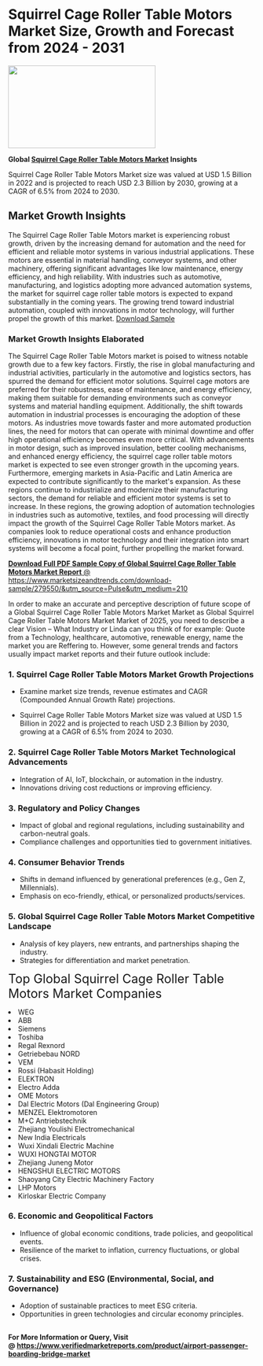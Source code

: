 <H1>Squirrel Cage Roller Table Motors Market Size, Growth and Forecast from 2024 - 2031</H1><img class="aligncenter size-medium wp-image-584254" src="https://thirdeyenews.in/wp-content/uploads/2024/09/Global-Market-Research-300x168.jpeg" alt="" width="300" height="168" /><p><strong>Global&nbsp;<a href="https://www.marketsizeandtrends.com/download-sample/279550/&amp;utm_source=Pulse&amp;utm_medium=210">Squirrel Cage Roller Table Motors Market</a> Insights</strong></p><p>Squirrel Cage Roller Table Motors Market size was valued at USD 1.5 Billion in 2022 and is projected to reach USD 2.3 Billion by 2030, growing at a CAGR of 6.5% from 2024 to 2030.</p><p><h2>Market Growth Insights</h2> The Squirrel Cage Roller Table Motors market is experiencing robust growth, driven by the increasing demand for automation and the need for efficient and reliable motor systems in various industrial applications. These motors are essential in material handling, conveyor systems, and other machinery, offering significant advantages like low maintenance, energy efficiency, and high reliability. With industries such as automotive, manufacturing, and logistics adopting more advanced automation systems, the market for squirrel cage roller table motors is expected to expand substantially in the coming years. The growing trend toward industrial automation, coupled with innovations in motor technology, will further propel the growth of this market. <a href="#">Download Sample</a> <h3>Market Growth Insights Elaborated</h3> The Squirrel Cage Roller Table Motors market is poised to witness notable growth due to a few key factors. Firstly, the rise in global manufacturing and industrial activities, particularly in the automotive and logistics sectors, has spurred the demand for efficient motor solutions. Squirrel cage motors are preferred for their robustness, ease of maintenance, and energy efficiency, making them suitable for demanding environments such as conveyor systems and material handling equipment. Additionally, the shift towards automation in industrial processes is encouraging the adoption of these motors. As industries move towards faster and more automated production lines, the need for motors that can operate with minimal downtime and offer high operational efficiency becomes even more critical. With advancements in motor design, such as improved insulation, better cooling mechanisms, and enhanced energy efficiency, the squirrel cage roller table motors market is expected to see even stronger growth in the upcoming years. Furthermore, emerging markets in Asia-Pacific and Latin America are expected to contribute significantly to the market's expansion. As these regions continue to industrialize and modernize their manufacturing sectors, the demand for reliable and efficient motor systems is set to increase. In these regions, the growing adoption of automation technologies in industries such as automotive, textiles, and food processing will directly impact the growth of the Squirrel Cage Roller Table Motors market. As companies look to reduce operational costs and enhance production efficiency, innovations in motor technology and their integration into smart systems will become a focal point, further propelling the market forward. <a href="#"></p><p><span class=""><strong>Download Full PDF Sample Copy of Global Squirrel Cage Roller Table Motors Market Report</strong> @ <a href="https://www.marketsizeandtrends.com/download-sample/279550/&amp;utm_source=Pulse&amp;utm_medium=210" target="_blank">https://www.marketsizeandtrends.com/download-sample/279550/&amp;utm_source=Pulse&amp;utm_medium=210</a></span></p><p>In order to make an accurate and perceptive description of future scope of a Global&nbsp;Squirrel Cage Roller Table Motors Market Market as Global&nbsp;Squirrel Cage Roller Table Motors Market Market of 2025, you need to describe a clear Vision &ndash; What Industry or Linda can you think of for example: Quote from a Technology, healthcare, automotive, renewable energy, name the market you are Reffering to. However, some general trends and factors usually impact market reports and their future outlook include:</p><h3>1.&nbsp;<strong>Squirrel Cage Roller Table Motors Market Growth Projections</strong></h3><ul><li>Examine market size trends, revenue estimates and CAGR (Compounded Annual Growth Rate) projections.</li><li><p>Squirrel Cage Roller Table Motors Market size was valued at USD 1.5 Billion in 2022 and is projected to reach USD 2.3 Billion by 2030, growing at a CAGR of 6.5% from 2024 to 2030.</p></li></ul><h3>2.&nbsp;<strong>Squirrel Cage Roller Table Motors Market Technological Advancements</strong></h3><ul><li>Integration of AI, IoT, blockchain, or automation in the industry.</li><li>Innovations driving cost reductions or improving efficiency.</li></ul><h3>3.&nbsp;<strong>Regulatory and Policy Changes</strong></h3><ul><li>Impact of global and regional regulations, including sustainability and carbon-neutral goals.</li><li>Compliance challenges and opportunities tied to government initiatives.</li></ul><h3>4.&nbsp;<strong>Consumer Behavior Trends</strong></h3><ul><li>Shifts in demand influenced by generational preferences (e.g., Gen Z, Millennials).</li><li>Emphasis on eco-friendly, ethical, or personalized products/services.</li></ul><h3>5.&nbsp;<strong>Global Squirrel Cage Roller Table Motors Market Competitive Landscape</strong></h3><ul><li>Analysis of key players, new entrants, and partnerships shaping the industry.</li><li>Strategies for differentiation and market penetration.</li></ul><p data-pm-slice="1 1 []"><span style="color: inherit; font-family: inherit; font-size: 25px;">Top Global Squirrel Cage Roller Table Motors Market Companies</span></p><div class="" data-test-id=""><p><li>WEG</li><li> ABB</li><li> Siemens</li><li> Toshiba</li><li> Regal Rexnord</li><li> Getriebebau NORD</li><li> VEM</li><li> Rossi (Habasit Holding)</li><li> ELEKTRON</li><li> Electro Adda</li><li> OME Motors</li><li> Dal Electric Motors (Dal Engineering Group)</li><li> MENZEL Elektromotoren</li><li> M+C Antriebstechnik</li><li> Zhejiang Youlishi Electromechanical</li><li> New India Electricals</li><li> Wuxi Xindali Electric Machine</li><li> WUXI HONGTAI MOTOR</li><li> Zhejiang Juneng Motor</li><li> HENGSHUI ELECTRIC MOTORS</li><li> Shaoyang City Electric Machinery Factory</li><li> LHP Motors</li><li> Kirloskar Electric Company</li></p></div><h3>6.&nbsp;<strong>Economic and Geopolitical Factors</strong></h3><ul><li>Influence of global economic conditions, trade policies, and geopolitical events.</li><li>Resilience of the market to inflation, currency fluctuations, or global crises.</li></ul><h3>7.&nbsp;<strong>Sustainability and ESG (Environmental, Social, and Governance)</strong></h3><ul><li>Adoption of sustainable practices to meet ESG criteria.</li><li>Opportunities in green technologies and circular economy principles.</li></ul><h2><strong style="font-size: 14px;">For More Information or Query, Visit @&nbsp;</strong><a style="background-color: #ffffff; font-size: 14px;" href="https://www.marketsizeandtrends.com/report/squirrel-cage-roller-table-motors-market/" target="_blank">https://www.verifiedmarketreports.com/product/airport-passenger-boarding-bridge-market</a></h2>
